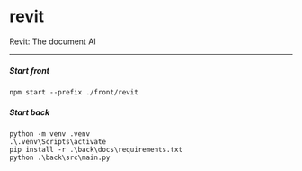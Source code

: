 # revit
Revit: The document AI

---

##### Start front
    npm start --prefix ./front/revit


##### Start back
    python -m venv .venv
    .\.venv\Scripts\activate
    pip install -r .\back\docs\requirements.txt
    python .\back\src\main.py
